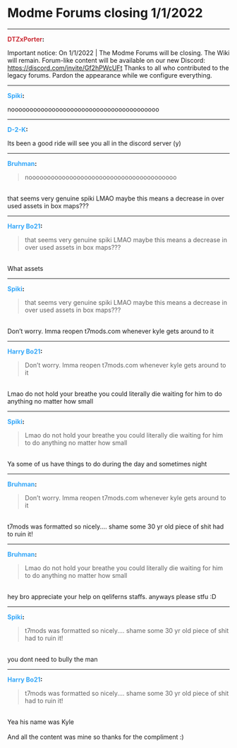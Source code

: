 # Modme Forums closing 1/1/2022


---
<strong><span style="color:#CB2D36;">DTZxPorter</span>:</strong>

<p>Important notice: On 1/1/2022 | The Modme Forums will be closing. The Wiki will remain. Forum-like content will be available on our new Discord: <a href="https://discord.com/invite/Gf2hPWcUFt">https://discord.com/invite/Gf2hPWcUFt</a> Thanks to all who contributed to the legacy forums. Pardon the appearance while we configure everything.</p>

---
<strong><span style="color:#34a7f9;">Spiki</span>:</strong>

<p>noooooooooooooooooooooooooooooooooooooooo</p>

---
<strong><span style="color:#34a7f9;">D-2-K</span>:</strong>

<p>Its been a good ride will see you all in the discord server (y)</p>

---
<strong><span style="color:#34a7f9;">Bruhman</span>:</strong>

<p><blockquote>noooooooooooooooooooooooooooooooooooooooo<br /></blockquote><br />that seems very genuine spiki LMAO maybe this means a decrease in over used assets in box maps???</p>

---
<strong><span style="color:#34a7f9;">Harry Bo21</span>:</strong>

<p><blockquote>that seems very genuine spiki LMAO maybe this means a decrease in over used assets in box maps???<br /></blockquote><br />What assets</p>

---
<strong><span style="color:#34a7f9;">Spiki</span>:</strong>

<p><blockquote>that seems very genuine spiki LMAO maybe this means a decrease in over used assets in box maps???<br /></blockquote><br />Don’t worry. Imma reopen t7mods.com whenever kyle gets around to it</p>

---
<strong><span style="color:#34a7f9;">Harry Bo21</span>:</strong>

<p><blockquote>Don’t worry. Imma reopen t7mods.com whenever kyle gets around to it<br /></blockquote><br />Lmao do not hold your breathe you could literally die waiting for him to do anything no matter how small</p>

---
<strong><span style="color:#34a7f9;">Spiki</span>:</strong>

<p><blockquote>Lmao do not hold your breathe you could literally die waiting for him to do anything no matter how small<br /></blockquote><br />Ya some of us have things to do during the day and sometimes night</p>

---
<strong><span style="color:#34a7f9;">Bruhman</span>:</strong>

<p><blockquote>Don’t worry. Imma reopen t7mods.com whenever kyle gets around to it<br /></blockquote><br />t7mods was formatted so nicely.... shame some 30 yr old piece of shit had to ruin it!</p>

---
<strong><span style="color:#34a7f9;">Bruhman</span>:</strong>

<p><blockquote>Lmao do not hold your breathe you could literally die waiting for him to do anything no matter how small<br /></blockquote><br /> hey bro appreciate your help on qeliferns staffs. anyways please stfu :D</p>

---
<strong><span style="color:#34a7f9;">Spiki</span>:</strong>

<p><blockquote>t7mods was formatted so nicely.... shame some 30 yr old piece of shit had to ruin it!<br /></blockquote><br />you dont need to bully the man</p>

---
<strong><span style="color:#34a7f9;">Harry Bo21</span>:</strong>

<p><blockquote>t7mods was formatted so nicely.... shame some 30 yr old piece of shit had to ruin it!<br /></blockquote><br />Yea his name was Kyle<br /><br />And all the content was mine so thanks for the compliment :)</p>
